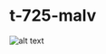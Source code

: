 # t-725-malv
![alt text](![image](https://github.com/user-attachments/assets/43b75391-83f6-4c51-b427-a8515411d12b))
